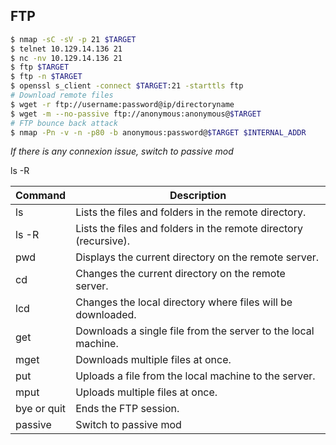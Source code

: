 ## FTP

```bash
$ nmap -sC -sV -p 21 $TARGET
$ telnet 10.129.14.136 21
$ nc -nv 10.129.14.136 21
$ ftp $TARGET
$ ftp -n $TARGET
$ openssl s_client -connect $TARGET:21 -starttls ftp
# Download remote files
$ wget -r ftp://username:password@ip/directoryname
$ wget -m --no-passive ftp://anonymous:anonymous@$TARGET
# FTP bounce back attack
$ nmap -Pn -v -n -p80 -b anonymous:password@$TARGET $INTERNAL_ADDR
```

_If there is any connexion issue, switch to passive mod_

ls -R

| Command     | Description                                                      |
| ----------- | ---------------------------------------------------------------- |
| ls          | Lists the files and folders in the remote directory.             |
| ls -R       | Lists the files and folders in the remote directory (recursive). |
| pwd         | Displays the current directory on the remote server.             |
| cd          | Changes the current directory on the remote server.              |
| lcd         | Changes the local directory where files will be downloaded.      |
| get         | Downloads a single file from the server to the local machine.    |
| mget        | Downloads multiple files at once.                                |
| put         | Uploads a file from the local machine to the server.             |
| mput        | Uploads multiple files at once.                                  |
| bye or quit | Ends the FTP session.                                            |
| passive     | Switch to passive mod                                            |

